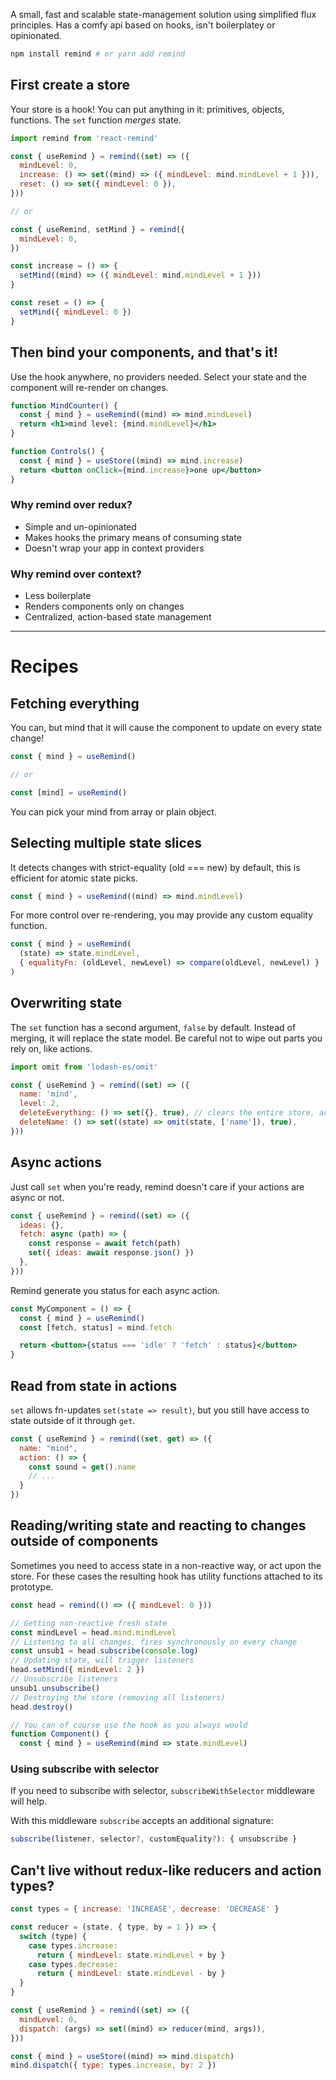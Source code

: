 A small, fast and scalable state-management solution using simplified flux principles. Has a comfy api based on hooks, isn't boilerplatey or opinionated.

```bash
npm install remind # or yarn add remind
```

## First create a store

Your store is a hook! You can put anything in it: primitives, objects, functions. The `set` function _merges_ state.

```jsx
import remind from 'react-remind'

const { useRemind } = remind((set) => ({
  mindLevel: 0,
  increase: () => set((mind) => ({ mindLevel: mind.mindLevel + 1 })),
  reset: () => set({ mindLevel: 0 }),
}))

// or

const { useRemind, setMind } = remind({
  mindLevel: 0,
})

const increase = () => {
  setMind((mind) => ({ mindLevel: mind.mindLevel + 1 }))
}

const reset = () => {
  setMind({ mindLevel: 0 })
}
```

## Then bind your components, and that's it!

Use the hook anywhere, no providers needed. Select your state and the component will re-render on changes.

```jsx
function MindCounter() {
  const { mind } = useRemind((mind) => mind.mindLevel)
  return <h1>mind level: {mind.mindLevel}</h1>
}

function Controls() {
  const { mind } = useStore((mind) => mind.increase)
  return <button onClick={mind.increase}>one up</button>
}
```

### Why remind over redux?

- Simple and un-opinionated
- Makes hooks the primary means of consuming state
- Doesn't wrap your app in context providers

### Why remind over context?

- Less boilerplate
- Renders components only on changes
- Centralized, action-based state management

---

# Recipes

## Fetching everything

You can, but mind that it will cause the component to update on every state change!

```jsx
const { mind } = useRemind()

// or

const [mind] = useRemind()
```

You can pick your mind from array or plain object.

## Selecting multiple state slices

It detects changes with strict-equality (old === new) by default, this is efficient for atomic state picks.

```jsx
const { mind } = useRemind((mind) => mind.mindLevel)
```

For more control over re-rendering, you may provide any custom equality function.

```jsx
const { mind } = useRemind(
  (state) => state.mindLevel,
  { equalityFn: (oldLevel, newLevel) => compare(oldLevel, newLevel) }
)
```

## Overwriting state

The `set` function has a second argument, `false` by default. Instead of merging, it will replace the state model. Be careful not to wipe out parts you rely on, like actions.

```jsx
import omit from 'lodash-es/omit'

const { useRemind } = remind((set) => ({
  name: 'mind',
  level: 2,
  deleteEverything: () => set({}, true), // clears the entire store, actions included
  deleteName: () => set((state) => omit(state, ['name']), true),
}))
```

## Async actions

Just call `set` when you're ready, remind doesn't care if your actions are async or not.

```jsx
const { useRemind } = remind((set) => ({
  ideas: {},
  fetch: async (path) => {
    const response = await fetch(path)
    set({ ideas: await response.json() })
  },
}))
```

Remind generate you status for each async action.

```jsx
const MyComponent = () => {
  const { mind } = useRemind()
  const [fetch, status] = mind.fetch

  return <button>{status === 'idle' ? 'fetch' : status}</button>
}
```

## Read from state in actions

`set` allows fn-updates `set(state => result)`, but you still have access to state outside of it through `get`.

```jsx
const { useRemind } = remind((set, get) => ({
  name: "mind",
  action: () => {
    const sound = get().name
    // ...
  }
})
```

## Reading/writing state and reacting to changes outside of components

Sometimes you need to access state in a non-reactive way, or act upon the store. For these cases the resulting hook has utility functions attached to its prototype.

```jsx
const head = remind(() => ({ mindLevel: 0 }))

// Getting non-reactive fresh state
const mindLevel = head.mind.mindLevel
// Listening to all changes, fires synchronously on every change
const unsub1 = head.subscribe(console.log)
// Updating state, will trigger listeners
head.setMind({ mindLevel: 2 })
// Unsubscribe listeners
unsub1.unsubscribe()
// Destroying the store (removing all listeners)
head.destroy()

// You can of course use the hook as you always would
function Component() {
  const { mind } = useRemind(mind => state.mindLevel)
```

### Using subscribe with selector

If you need to subscribe with selector,
`subscribeWithSelector` middleware will help.

With this middleware `subscribe` accepts an additional signature:

```ts
subscribe(listener, selector?, customEquality?): { unsubscribe }
```

## Can't live without redux-like reducers and action types?

```jsx
const types = { increase: 'INCREASE', decrease: 'DECREASE' }

const reducer = (state, { type, by = 1 }) => {
  switch (type) {
    case types.increase:
      return { mindLevel: state.mindLevel + by }
    case types.decrease:
      return { mindLevel: state.mindLevel - by }
  }
}

const { useRemind } = remind((set) => ({
  mindLevel: 0,
  dispatch: (args) => set((mind) => reducer(mind, args)),
}))

const { mind } = useStore((mind) => mind.dispatch)
mind.dispatch({ type: types.increase, by: 2 })
```

